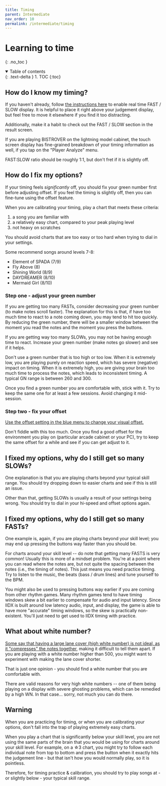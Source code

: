 ```yaml
---
title: Timing
parent: Intermediate
nav_order: 10
permalink: /intermediate/timing
---
```


# Learning to time
{: .no_toc }

<details open markdown="block">
  <summary>
    Table of contents
  </summary>
  {: .text-delta }
1. TOC
{:toc}
</details>

## How do I know my timing?

If you haven't already, follow [the instructions here](/beginner/option2#timing-display-fastslow) to enable real time FAST / SLOW display. It is helpful to place it right above your judgement display, but feel free to move it elsewhere if you find it too distracting.

Additionally, make it a habit to check out the FAST / SLOW section in the result screen.

If you are playing BISTROVER on the lightning model cabinet, the touch screen display has fine-grained breakdown of your timing information as well, if you tap on the "Player Analyze" menu.

FAST:SLOW ratio should be roughly 1:1, but don't fret if it is slightly off.

## How do I fix my options?

If your timing feels *significantly* off, you should fix your green number first before adjusting offset. If you feel the timing is slightly off, then you can fine-tune using the offset feature.

When you are calibrating your timing, play a chart that meets these criteria:

1. a song you are familiar with
1. a relatively easy chart, compared to your peak playing level
1. not heavy on scratches

You should avoid charts that are too easy or too hard when trying to dial in your settings.

Some recommend songs around levels 7-8:
* Element of SPADA (7/9)
* Fly Above (8)
* Shining World (8/9)
* DAYDREAMER (8/10)
* Mermaid Girl (8/10)

### Step one - adjust your green number

If you are getting too many FASTs, consider decreasing your green number (to make notes scroll faster). The explanation for this is that, if have too much time to react to a note coming down, you may tend to hit too quickly. By reducing the green number, there will be a smaller window between the moment you read the notes and the moment you press the buttons.

If you are getting way too many SLOWs, you may not be having enough time to react. Increase your green number (make notes go slower) and see if it helps.

Don't use a green number that is too high or too low. When it is extremely low, you are playing purely on reaction speed, which has severe (negative) impact on timing. When it is extremely high, you are giving your brain too much time to process the notes, which leads to inconsistent timing. A typical GN range is between 260 and 300.

Once you find a green number you are comfortable with, stick with it. Try to keep the same one for at least a few sessions. Avoid changing it mid-session.

### Step two - fix your offset

[Use the offset setting in the blue menu to change your visual offset.](/beginner/option2#offset-adjustment)

Don't fiddle with this too much. Once you find a good offset for the environment you play on (particular arcade cabinet or your PC), try to keep the same offset for a while and see if you can get adjust to it.

## I fixed my options, why do I still get so many SLOWs?

One explanation is that you are playing charts beyond your typical skill range. You should try dropping down to easier charts and see if this is still an issue.

Other than that, getting SLOWs is usually a result of your settings being wrong. You should try to dial in your hi-speed and offset options again.

## I fixed my options, why do I still get so many FASTs?

One example is, again, if you are playing charts beyond your skill level; you may end up pressing the buttons way faster than you should be.

For charts around your skill level -- do note that getting many FASTS is very common! Usually this is more of a mindset problem. You're at a point where you can read where the notes are, but not quite the spacing between the notes (i.e., the timing of notes). This just means you need practice timing. Try to listen to the music, the beats (bass / drum lines) and tune yourself to the BPM.

You might also be used to pressing buttons way earlier if you are coming from other rhythm games. Many rhythm games tend to have timing windows skew a bit earlier to compensate for audio and input latency. Since IIDX is built around low latency audio, input, and display, the game is able to have more "accurate" timing windows, so the skew is practically non-existent. You'll just need to get used to IIDX timing with practice.

## What about white number?

[Some say that having a large lane cover (high white number) is not ideal, as it "compresses" the notes together](https://the-safari.com/3103), making it difficult to tell them apart. If you are playing with a white number higher than 500, you might want to experiment with making the lane cover shorter.

That is just one opinion - you should find a white number that you are comfortable with.

There are valid reasons for very high white numbers -- one of them being playing on a display with severe ghosting problems, which can be remedied by a high WN. In that case... sorry, not much you can do there.

## Warning

When you are practicing for timing, or when you are calibrating your options, don't fall into the trap of playing extremely easy charts.

When you play a chart that is significantly below your skill level, you are not using the same parts of the brain that you would be using for charts around your skill level. For example, on a ☆3 chart, you might try to follow each individual note from top to bottom and press the button when it exactly hits the judgement line - but that isn't how you would normally play, so it is pointless.

Therefore, for timing practice & calibration, you should try to play songs at - or slightly below - your typical skill range.
